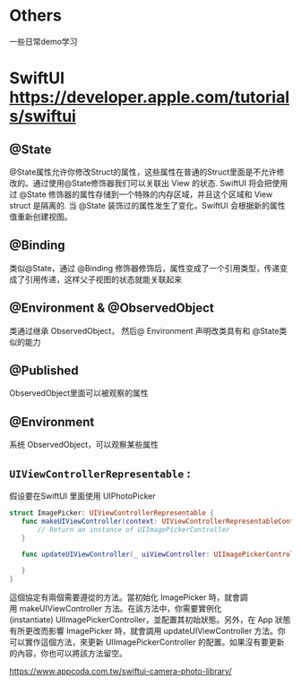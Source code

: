 # Others
一些日常demo学习

# SwiftUI https://developer.apple.com/tutorials/swiftui

## @State

 @State属性允许你修改Struct的属性，这些属性在普通的Struct里面是不允许修改的。通过使用@State修饰器我们可以关联出 View 的状态. SwiftUI 将会把使用过 @State 修饰器的属性存储到一个特殊的内存区域，并且这个区域和 View struct 是隔离的. 当 @State 装饰过的属性发生了变化，SwiftUI 会根据新的属性值重新创建视图。


## @Binding

类似@State，通过 @Binding 修饰器修饰后，属性变成了一个引用类型，传递变成了引用传递，这样父子视图的状态就能关联起来


## @Environment & @ObservedObject

类通过继承  ObservedObject， 然后@ Environment 声明改类具有和 @State类似的能力


## @Published

ObservedObject里面可以被观察的属性

## @Environment

系统 ObservedObject，可以观察某些属性


 ## ``` UIViewControllerRepresentable ``` :

假设要在SwiftUI 里面使用 UIPhotoPicker
 ```swift
struct ImagePicker: UIViewControllerRepresentable {
    func makeUIViewController(context: UIViewControllerRepresentableContext<ImagePicker>) -> UIImagePickerController {
        // Return an instance of UIImagePickerController
    }
    
    func updateUIViewController(_ uiViewController: UIImagePickerController, context: UIViewControllerRepresentableContext<ImagePicker>) {

    }
}
```
這個協定有兩個需要遵從的方法。當初始化 ImagePicker 時，就會調用 makeUIViewController 方法。在該方法中，你需要實例化 (instantiate) UIImagePickerController，並配置其初始狀態。另外，在 App 狀態有所更改而影響 ImagePicker 時，就會調用 updateUIViewController 方法。你可以實作這個方法，來更新 UIImagePickerController 的配置。如果沒有要更新的內容，你也可以將該方法留空。

https://www.appcoda.com.tw/swiftui-camera-photo-library/
